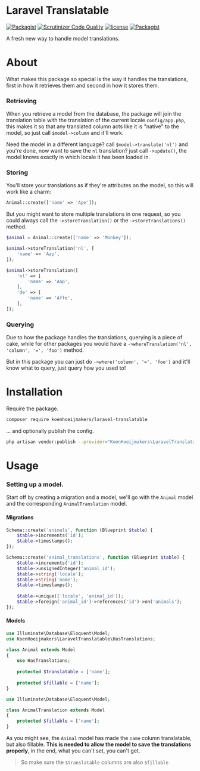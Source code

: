# Laravel Translatable
[![Packagist](https://img.shields.io/packagist/v/koenhoeijmakers/laravel-translatable.svg?colorB=brightgreen)](https://packagist.org/packages/koenhoeijmakers/laravel-translatable)
[![Scrutinizer Code Quality](https://scrutinizer-ci.com/g/koenhoeijmakers/laravel-translatable/badges/quality-score.png?b=master)](https://scrutinizer-ci.com/g/koenhoeijmakers/laravel-translatable/?branch=master)
[![license](https://img.shields.io/github/license/koenhoeijmakers/laravel-translatable.svg?colorB=brightgreen)](https://github.com/koenhoeijmakers/laravel-translatable)
[![Packagist](https://img.shields.io/packagist/dt/koenhoeijmakers/laravel-translatable.svg?colorB=brightgreen)](https://packagist.org/packages/koenhoeijmakers/laravel-translatable)

A fresh new way to handle model translations.

# About
What makes this package so special is the way it handles the translations, 
first in how it retrieves them and second in how it stores them.

### Retrieving
When you retrieve a model from the database, 
the package will join the translation table with the translation of the current locale `config/app.php`,
this makes it so that any translated column acts like it is "native" to the model, 
so just call `$model->column` and it'll work.

Need the model in a different language? call `$model->translate('nl')` and you're done, now want to save the `nl` translation? just call `->update()`, 
the model knows exactly in which locale it has been loaded in.

### Storing
You'll store your translations as if they're attributes on the model, so this will work like a charm:
```php
Animal::create(['name' => 'Ape']);
```

But you might want to store multiple translations in one request, so you could always call the `->storeTranslation()` or the `->storeTranslations()` method.

```php
$animal = Animal::create(['name' => 'Monkey']);

$animal->storeTranslation('nl', [
    'name' => 'Aap',
]);

$animal->storeTranslation([
    'nl' => [
        'name' => 'Aap',
    ],
    'de' => [
        'name' => 'Affe',
    ],
]);
```

### Querying
Due to how the package handles the translations, querying is a piece of cake, 
while for other packages you would have a `->whereTranslation('nl', 'column', '=', 'foo')` method.

But in this package you can just do `->where('column', '=', 'foo')` and it'll know what to query, just query how you used to!


# Installation
Require the package.
```sh
composer require koenhoeijmakers/laravel-translatable
```

... and optionally publish the config.
```sh
php artisan vendor:publish --provider="KoenHoeijmakers\LaravelTranslatable\TranslatableServiceProvider"
```

# Usage
### Setting up a model.
Start off by creating a migration and a model,
we'll go with the `Animal` model and the corresponding `AnimalTranslation` model.

#### Migrations
```php
Schema::create('animals', function (Blueprint $table) {
    $table->increments('id');
    $table->timestamps();
});
```

```php
Schema::create('animal_translations', function (Blueprint $table) {
    $table->increments('id');
    $table->unsignedInteger('animal_id');
    $table->string('locale');
    $table->string('name');
    $table->timestamps();
    
    $table->unique(['locale', 'animal_id']);
    $table->foreign('animal_id')->references('id')->on('animals');
});
```

#### Models
```php
use Illuminate\Database\Eloquent\Model;
use KoenHoeijmakers\LaravelTranslatable\HasTranslations;

class Animal extends Model
{
    use HasTranslations;
    
    protected $translatable = ['name'];
    
    protected $fillable = ['name'];
}
```

```php
use Illuminate\Database\Eloquent\Model;

class AnimalTranslation extends Model
{
    protected $fillable = ['name'];
}
```

As you might see, the `Animal` model has made the `name` column translatable, but also fillable.
**This is needed to allow the model to save the translations properly**, in the end, what you can't set, you can't get.

> So make sure the `$translatable` columns are also `$fillable`
